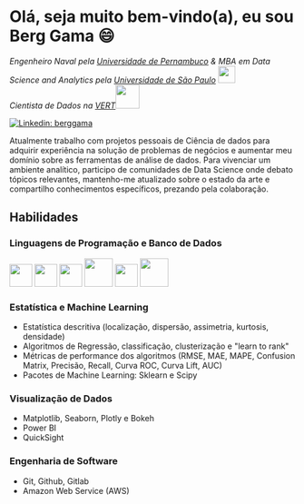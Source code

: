 # Olá, seja muito bem-vindo(a), eu sou Berg Gama 😄

<p><em>Engenheiro Naval pela <a href="https://www.ufpe.br/">Universidade de Pernambuco</a> & MBA em Data Science and Analytics pela <a href="https://www5.usp.br/">Universidade de São Paulo</a> <img src="https://media.giphy.com/media/fYSnHlufseco8Fh93Z/giphy.gif" width="30"></br>Cientista de Dados na <a href="https://vert.com.br/">VERT</a><img src="https://media.giphy.com/media/WUlplcMpOCEmTGBtBW/giphy.gif" width="42"> 
</em></p>

[![Linkedin: berggama](https://img.shields.io/badge/-berggama-blue?style=flat-square&logo=Linkedin&logoColor=white&link=https://www.linkedin.com/in/berg-gama/)](https://www.linkedin.com/in/berg-gama/)

Atualmente trabalho com projetos pessoais de Ciência de dados para adquirir experiência na solução de problemas de negócios e aumentar meu domínio sobre as ferramentas de análise de dados. Para vivenciar um ambiente analítico, participo de comunidades de Data Science onde debato tópicos relevantes, mantenho-me atualizado sobre o estado da arte e compartilho conhecimentos específicos, prezando pela colaboração.

## Habilidades
### Linguagens de Programação e Banco de Dados
<img src="https://cdn.jsdelivr.net/gh/devicons/devicon/icons/python/python-original.svg" height = '40' width = '40' /> <img src="https://cdn.jsdelivr.net/gh/devicons/devicon/icons/mysql/mysql-plain-wordmark.svg" height = '40' width = '40' /> <img src="https://cdn.jsdelivr.net/gh/devicons/devicon/icons/postgresql/postgresql-original-wordmark.svg" height = '40' width = '40' /> <img src="https://cdn.jsdelivr.net/gh/devicons/devicon/icons/sqlite/sqlite-original-wordmark.svg" height = '50' width = '50' /> <img src="https://cdn.jsdelivr.net/gh/devicons/devicon/icons/r/r-original.svg" height = '40' width = '40' /> <img src="https://cdn.jsdelivr.net/gh/devicons/devicon/icons/oracle/oracle-original.svg" height = '50' width = '50' />

### Estatística e Machine Learning
- Estatística descritiva (localização, dispersão, assimetria, kurtosis, densidade)
- Algoritmos de Regressão, classificação, clusterização e "learn to rank"
- Métricas de performance dos algoritmos (RMSE, MAE, MAPE, Confusion Matrix, Precisão, Recall, Curva ROC, Curva Lift, AUC)
- Pacotes de Machine Learning: Sklearn e Scipy

### Visualização de Dados
- Matplotlib, Seaborn, Plotly e Bokeh
- Power BI
- QuickSight

### Engenharia de Software
- Git, Github, Gitlab
- Amazon Web Service (AWS)
